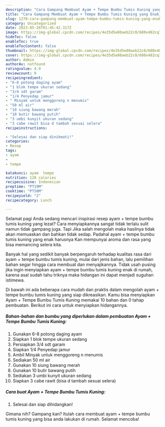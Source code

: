 ```yaml
---
description: "Cara Gampang Membuat Ayam + Tempe Bumbu Tumis Kuning yang Enak}"
title: "Cara Gampang Membuat Ayam + Tempe Bumbu Tumis Kuning yang Enak}"
slug: 1270-cara-gampang-membuat-ayam-tempe-bumbu-tumis-kuning-yang-enak
category: Uncategorized
date: 2023-05-26T01:45:42.317Z
image: https://img-global.cpcdn.com/recipes/4e35d5e80aeb22c0/680x482cq70/ayam-tempe-bumbu-tumis-kuning-foto-resep-utama.jpg
hideToc: false
enableToc: true
enableTocContent: false
thumbnail: https://img-global.cpcdn.com/recipes/4e35d5e80aeb22c0/680x482cq70/ayam-tempe-bumbu-tumis-kuning-foto-resep-utama.jpg
cover: https://img-global.cpcdn.com/recipes/4e35d5e80aeb22c0/680x482cq70/ayam-tempe-bumbu-tumis-kuning-foto-resep-utama.jpg
author: Admin
authorAv: notfound
ratingvalue: 4.9
reviewcount: 9
recipeingredient:
- "6-8 potong daging ayam"
- "1 blok tempe ukuran sedang"
- "3/4 sdt garam"
- "1/4 Penyedap jamur"
- " Minyak untuk menggoreng n menumis"
- "50 ml air"
- "10 siung bawang merah"
- "10 butir bawang putih"
- "3 umbi kunyit ukuran sedang"
- "3 cabe rawit bisa d tambah sesuai selera"
recipeinstructions:

- "Selesai dan siap dinikmati!"
categories:
- Resep
tags:
- ayam
- 
- tempe

katakunci: ayam  tempe 
nutrition: 128 calories
recipecuisine: Indonesian
preptime: "PT19M"
cooktime: "PT50M"
recipeyield: "2"
recipecategory: Lunch

---
```



Selamat pagi Anda sedang mencari inspirasi resep ayam + tempe bumbu tumis kuning yang lezat? Cara menyiapkannya sangat tidak terlalu sulit namun tidak gampang juga. Tapi Jika salah mengolah maka hasilnya tidak akan memuaskan dan bahkan tidak sedap. Padahal ayam + tempe bumbu tumis kuning yang enak harusnya Kan mempunyai aroma dan rasa yang bisa memancing selera kita.




Banyak hal yang sedikit banyak berpengaruh terhadap kualitas rasa dari ayam + tempe bumbu tumis kuning, mulai dari jenis bahan, lalu pemilihan bahan segar hingga cara membuat dan menyajikannya. Tidak usah pusing jika ingin menyiapkan ayam + tempe bumbu tumis kuning enak di rumah, karena asal sudah tahu triknya maka hidangan ini dapat menjadi suguhan istimewa.


Di bawah ini ada beberapa cara mudah dan praktis dalam mengolah ayam + tempe bumbu tumis kuning yang siap dikreasikan. Kamu bisa menyiapkan Ayam + Tempe Bumbu Tumis Kuning memakai 10 bahan dan 0 tahap pembuatan. Berikut ini cara untuk menyiapkan hidangannya.

<!--inarticleads1-->

##### Bahan-bahan dan bumbu yang diperlukan dalam pembuatan Ayam + Tempe Bumbu Tumis Kuning:

1. Gunakan 6-8 potong daging ayam
1. Siapkan 1 blok tempe ukuran sedang
1. Persiapkan 3/4 sdt garam
1. Siapkan 1/4 Penyedap jamur
1. Ambil  Minyak untuk menggoreng n menumis
1. Sediakan 50 ml air
1. Gunakan 10 siung bawang merah
1. Gunakan 10 butir bawang putih
1. Sediakan 3 umbi kunyit ukuran sedang
1. Siapkan 3 cabe rawit (bisa d tambah sesuai selera)




<!--inarticleads2-->

##### Cara buat Ayam + Tempe Bumbu Tumis Kuning:


1. Selesai dan siap dihidangkan!



Gimana nih? Gampang kan? Itulah cara membuat ayam + tempe bumbu tumis kuning yang bisa anda lakukan di rumah. Selamat mencoba!
